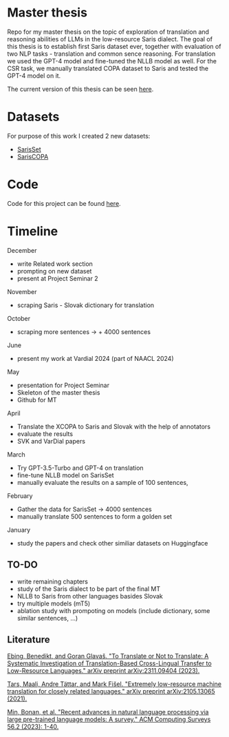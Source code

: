# Master thesis
Repo for my master thesis on the topic of exploration of translation and reasoning abilities of LLMs in the low-resource Saris dialect.
The goal of this thesis is to establish first Saris dataset ever, together with evaluation of two NLP tasks - translation and common sence reasoning.
For translation we used the GPT-4 model and fine-tuned the NLLB model as well. For the CSR task, we manually translated COPA dataset to Saris and tested the GPT-4 model on it.

The current version of this thesis can be seen [here](https://github.com/vikion/kivi.github.io/blob/main/main.pdf).

# Datasets
For purpose of this work I created 2 new datasets:
- [SarisSet](https://huggingface.co/datasets/kiviki/SarisSet)
- [SarisCOPA](https://huggingface.co/datasets/kiviki/SarisCOPA)

# Code
Code for this project can be found [here](https://github.com/vikion/Saris).


# Timeline

December
- write Related work section
- prompting on new dataset
- present at Project Seminar 2

November
- scraping Saris - Slovak dictionary for translation

October
- scraping more sentences -> + 4000 sentences

June
- present my work at Vardial 2024 (part of NAACL 2024)

May
- presentation for Project Seminar
- Skeleton of the master thesis
- Github for MT

April
- Translate the XCOPA to Saris and Slovak with the help of annotators
- evaluate the results
- SVK and VarDial papers

March
  - Try GPT-3.5-Turbo and GPT-4 on translation
  - fine-tune NLLB model on SarisSet
  - manually evaluate the results on a sample of 100 sentences, 

February
- Gather the data for SarisSet -> 4000 sentences
- manually translate 500 sentences to form a golden set


January
- study the papers and check other similiar datasets on Huggingface

## TO-DO
- write remaining chapters
- study of the Saris dialect to be part of the final MT
- NLLB to Saris from other languages basides Slovak
- try multiple models (mT5)
- ablation study with prompoting on models (include dictionary, some similar sentences, ...)


## Literature
[Ebing, Benedikt, and Goran Glavaš. "To Translate or Not to Translate: A Systematic Investigation of Translation-Based Cross-Lingual Transfer to Low-Resource Languages." arXiv preprint arXiv:2311.09404 (2023).](https://arxiv.org/pdf/2311.09404)

[Tars, Maali, Andre Tättar, and Mark Fišel. "Extremely low-resource machine translation for closely related languages." arXiv preprint arXiv:2105.13065 (2021).](https://aclanthology.org/2021.nodalida-main.5.pdf)

[Min, Bonan, et al. "Recent advances in natural language processing via large pre-trained language models: A survey." ACM Computing Surveys 56.2 (2023): 1-40.](https://arxiv.org/pdf/2111.01243)

